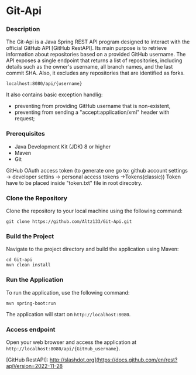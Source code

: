 # Git-Api
### Description
The Git-Api is a Java Spring REST API program designed to interact with the official GitHub API [GitHub RestAPI].
Its main purpose is to retrieve information about repositories based on a provided GitHub username.
The API exposes a single endpoint that returns a list of repositories, including details such as the owner's username, all branch names, and the last commit SHA.
Also, it excludes any repositories that are identified as forks.


```
localhost:8080/api/{username}
```
 
 It also contains basic exception handlig:
 * preventing from providing GitHub username that is non-existent,
 * preventing from sending a "accept:application/xml" header with request;


 ### Prerequisites

- Java Development Kit (JDK) 8 or higher
- Maven
- Git

GitHub OAuth access token (to generate one go to: github account settings -> developer settins -> personal access tokens ->Tokens(classic))
Token have to be placed inside "token.txt" file in root direcotry.

### Clone the Repository

Clone the repository to your local machine using the following command:
```
git clone https://github.com/Altz133/Git-Api.git
```
### Build the Project

Navigate to the project directory and build the application using Maven:
```
cd Git-api
mvn clean install
```

### Run the Application

To run the application, use the following command:
```
mvn spring-boot:run
```

The application will start on `http://localhost:8080`.

### Access endpoint

Open your web browser and access the application at `http://localhost:8080/api/{GitHub_username}`.

[GitHub RestAPI]: http://slashdot.org](https://docs.github.com/en/rest?apiVersion=2022-11-28
